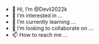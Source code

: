 - 👋 Hi, I’m @Devil2022k
- 👀 I’m interested in ...
- 🌱 I’m currently learning ...
- 💞️ I’m looking to collaborate on ...
- 📫 How to reach me ...

<!---
Devil2022k/Devil2022k is a ✨ special ✨ repository because its `README.md` (this file) appears on your GitHub profile.
You can click the Preview link to take a look at your changes.
--->
